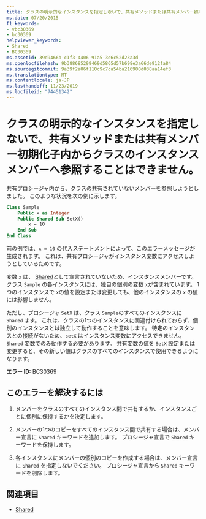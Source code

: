 ```yaml
---
title: クラスの明示的なインスタンスを指定しないで、共有メソッドまたは共有メンバー初期化子内からクラスのインスタンス メンバーへ参照することはできません。
ms.date: 07/20/2015
f1_keywords:
- vbc30369
- bc30369
helpviewer_keywords:
- Shared
- BC30369
ms.assetid: 39d9466b-c1f3-4406-91a5-3d6c52d23a3d
ms.openlocfilehash: 9b388685299469d5865d57b698e3a66de912fa84
ms.sourcegitcommit: 9a39f2a06f110c9c7ca54ba216900d038aa14ef3
ms.translationtype: MT
ms.contentlocale: ja-JP
ms.lasthandoff: 11/23/2019
ms.locfileid: "74451342"
---
```

# <a name="cannot-refer-to-an-instance-member-of-a-class-from-within-a-shared-method-or-shared-member-initializer-without-an-explicit-instance-of-the-class"></a>クラスの明示的なインスタンスを指定しないで、共有メソッドまたは共有メンバー初期化子内からクラスのインスタンス メンバーへ参照することはできません。

共有プロシージャ内から、クラスの共有されていないメンバーを参照しようとしました。 このような状況を次の例に示します。
  
```vb  
Class Sample
    Public x as Integer  
    Public Shared Sub SetX()
        x = 10  
    End Sub  
End Class  
```  
  
 前の例では、`x = 10` の代入ステートメントによって、このエラーメッセージが生成されます。 これは、共有プロシージャがインスタンス変数にアクセスしようとしているためです。  
  
 変数 `x` は、 [Shared](../modifiers/shared.md)として宣言されていないため、インスタンスメンバーです。 クラス `Sample` の各インスタンスには、独自の個別の変数 `x`が含まれています。 1つのインスタンスで `x`の値を設定または変更しても、他のインスタンスの `x` の値には影響しません。
  
 ただし、プロシージャ `SetX` は、クラス `Sample`のすべてのインスタンスに `Shared` ます。 これは、クラスの1つのインスタンスに関連付けられておらず、個別のインスタンスとは独立して動作することを意味します。 特定のインスタンスとの接続がないため、`setX` はインスタンス変数にアクセスできません。 `Shared` 変数でのみ動作する必要があります。 共有変数の値を `SetX` 設定または変更すると、その新しい値はクラスのすべてのインスタンスで使用できるようになります。
  
 **エラー ID:** BC30369
  
## <a name="to-correct-this-error"></a>このエラーを解決するには
  
1. メンバーをクラスのすべてのインスタンス間で共有するか、インスタンスごとに個別に保持するかを決定します。

2. メンバーの1つのコピーをすべてのインスタンス間で共有する場合は、メンバー宣言に `Shared` キーワードを追加します。 プロシージャ宣言で `Shared` キーワードを保持します。

3. 各インスタンスにメンバーの個別のコピーを作成する場合は、メンバー宣言に `Shared` を指定しないでください。 プロシージャ宣言から `Shared` キーワードを削除します。
  
## <a name="see-also"></a>関連項目

- [Shared](../modifiers/shared.md)
